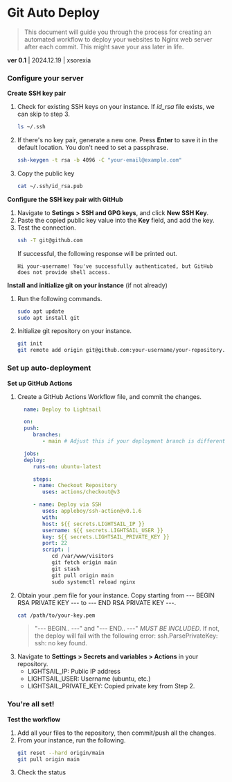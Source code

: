 # Git Auto Deploy

> This document will guide you through the process for creating an automated workflow to deploy your websites to Nginx web server after each commit. This might save your ass later in life.

**ver 0.1** | 2024.12.19 | xsorexia


### Configure your server
**Create SSH key pair**
1. Check for existing SSH keys on your instance. If *id_rsa* file exists, we can skip to step 3.
    ```bash
    ls ~/.ssh
    ```
2. If there's no key pair, generate a new one. Press **Enter** to save it in the default location. You don't need to set a passphrase.
   ```bash
   ssh-keygen -t rsa -b 4096 -C "your-email@example.com"
   ```
3. Copy the public key
   ```bash
   cat ~/.ssh/id_rsa.pub
   ```

**Configure the SSH key pair with GitHub**
1. Navigate to **Setings > SSH and GPG keys**, and click **New SSH Key**.
2. Paste the copied public key value into the **Key** field, and add the key.
3. Test the connection.
   ```bash
   ssh -T git@github.com
   ```
   If successful, the following response will be printed out.
   ```
   Hi your-username! You've successfully authenticated, but GitHub does not provide shell access.
   ```

**Install and initialize git on your instance** (if not already)
1. Run the following commands.
   ```bash
   sudo apt update
   sudo apt install git
   ```
2. Initialize git repository on your instance.
   ```bash
   git init
   git remote add origin git@github.com:your-username/your-repository.git
   ```

### Set up auto-deployment
**Set up GitHub Actions**
1. Create a GitHub Actions Workflow file, and commit the changes.
    ```yaml
      name: Deploy to Lightsail

      on:
      push:
         branches:
            - main # Adjust this if your deployment branch is different

      jobs:
      deploy:
         runs-on: ubuntu-latest

         steps:
         - name: Checkout Repository
            uses: actions/checkout@v3

         - name: Deploy via SSH
            uses: appleboy/ssh-action@v0.1.6
            with:
            host: ${{ secrets.LIGHTSAIL_IP }}
            username: ${{ secrets.LIGHTSAIL_USER }}
            key: ${{ secrets.LIGHTSAIL_PRIVATE_KEY }}
            port: 22
            script: |
               cd /var/www/visitors
               git fetch origin main
               git stash
               git pull origin main
               sudo systemctl reload nginx
    ```
2. Obtain your .pem file for your instance. Copy starting from --- BEGIN RSA PRIVATE KEY --- to --- END RSA PRIVATE KEY ---.
   ```bash
   cat /path/to/your-key.pem
   ```
      > "--- BEGIN.. ---" and "--- END.. ---" *MUST BE INCLUDED*. If not, the deploy will fail with the following error: ssh.ParsePrivateKey: ssh: no key found.
3. Navigate to **Settings > Secrets and variables > Actions** in your repository.
   - LIGHTSAIL_IP: Public IP address
   - LIGHTSAIL_USER: Username (ubuntu, etc.)
   - LIGHTSAIL_PRIVATE_KEY: Copied private key from Step 2.
  
### You're all set!
**Test the workflow**
1. Add all your files to the repository, then commit/push all the changes.
2. From your instance, run the following.
   ```bash
   git reset --hard origin/main
   git pull origin main
   ```
3. Check the status 